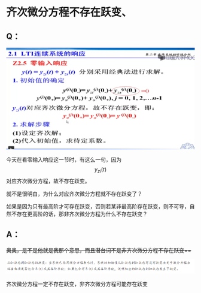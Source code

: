 # 齐次微分方程不存在跃变、

## Q：

![](picture\齐次微分方程不存在跃变.png)

今天在看零输入响应这一节时，有这么一句，因为
$$
y_{zi}(t)
$$
对应齐次微分方程，故不存在跃变。

就不是很明白，为什么对应齐次微分方程就不存在跃变了？

如果是因为只有最高阶才可存在跃变，否则若某非最高阶存在跃变，则不可导，自然不存在更高阶的话，那非齐次微分方程为什么不存在跃变？



## A：

~~奥奥，是不是他就是我那个意思，而且潜台词不是非齐次微分方程不存在跃变==~~

![](picture\QQ截图20190713153056.png)

齐次微分方程一定不存在跃变，非齐次微分方程可能存在跃变